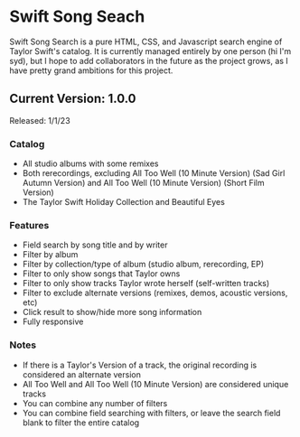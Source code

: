 # Swift Song Seach
Swift Song Search is a pure HTML, CSS, and Javascript search engine of Taylor Swift's catalog. It is currently managed entirely by one person (hi I'm syd), but I hope to add collaborators in the future as the project grows, as I have pretty grand ambitions for this project.
## Current Version: 1.0.0
Released: 1/1/23
### Catalog
- All studio albums with some remixes
- Both rerecordings, excluding All Too Well (10 Minute Version) (Sad Girl Autumn Version) and All Too Well (10 Minute Version) (Short Film Version)
- The Taylor Swift Holiday Collection and Beautiful Eyes
### Features
- Field search by song title and by writer
- Filter by album
- Filter by collection/type of album (studio album, rerecording, EP)
- Filter to only show songs that Taylor owns
- Filter to only show tracks Taylor wrote herself (self-written tracks)
- Filter to exclude alternate versions (remixes, demos, acoustic versions, etc)
- Click result to show/hide more song information
- Fully responsive
### Notes
- If there is a Taylor's Version of a track, the original recording is considered an alternate version
- All Too Well and All Too Well (10 Minute Version) are considered unique tracks
- You can combine any number of filters
- You can combine field searching with filters, or leave the search field blank to filter the entire catalog

